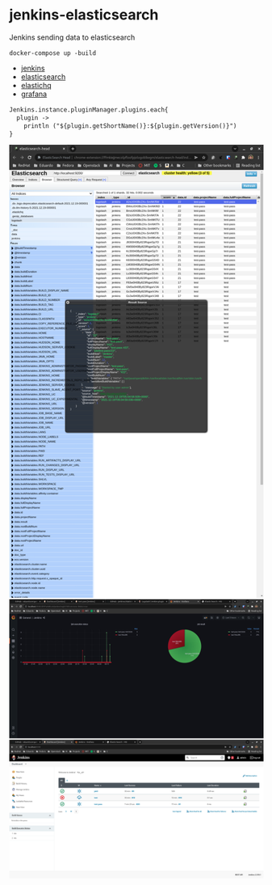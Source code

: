 # jenkins-elasticsearch

Jenkins sending data to elasticsearch 


```shell
docker-compose up -build
```

* [jenkins](http://localhost:8080/)
* [elasticsearch](http://localhost:9200/)
* [elastichq](http://localhost:5050)
* [grafana](http://localhost:3000)

```shell
Jenkins.instance.pluginManager.plugins.each{
  plugin -> 
    println ("${plugin.getShortName()}:${plugin.getVersion()}")
}
```

![img1](doc/images/Screenshot%20from%202021-12-19%2000-18-36.png)
![img2](doc/images/Screenshot%20from%202021-12-19%2000-23-47.png)
![img3](doc/images/Screenshot%20from%202021-12-19%2000-23-57.png)
